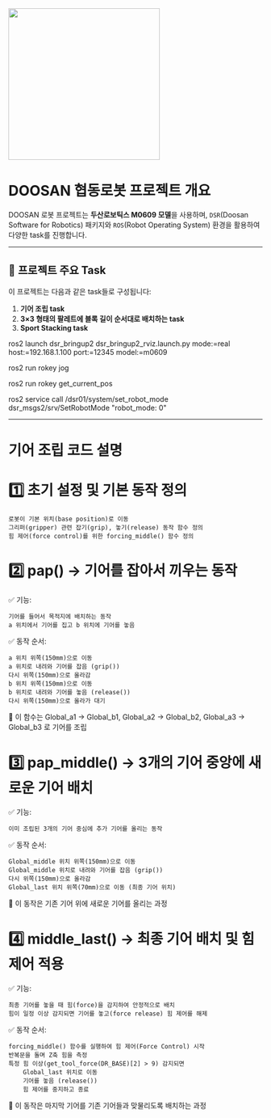 <img src="https://github.com/user-attachments/assets/bc8154a5-77aa-4bbb-8796-d6f29ee5c2d6" width="300">

# DOOSAN 협동로봇 프로젝트 개요

DOOSAN 로봇 프로젝트는 **두산로보틱스 M0609 모델**을 사용하며, `DSR`(Doosan Software for Robotics) 패키지와 `ROS`(Robot Operating System) 환경을 활용하여 다양한 task를 진행합니다.  

---

## 📌 프로젝트 주요 Task

이 프로젝트는 다음과 같은 task들로 구성됩니다:
1. **기어 조립 task**
2. **3×3 형태의 팔레트에 블록 길이 순서대로 배치하는 task**
3. **Sport Stacking task**


ros2 launch dsr_bringup2 dsr_bringup2_rviz.launch.py mode:=real host:=192.168.1.100 port:=12345 model:=m0609


ros2 run rokey jog

ros2 run rokey get_current_pos

ros2 service call /dsr01/system/set_robot_mode dsr_msgs2/srv/SetRobotMode "robot_mode: 0"

---

# 기어 조립 코드 설명

# 1️⃣ 초기 설정 및 기본 동작 정의

    로봇이 기본 위치(base position)로 이동
    그리퍼(gripper) 관련 잡기(grip), 놓기(release) 동작 함수 정의
    힘 제어(force control)를 위한 forcing_middle() 함수 정의

# 2️⃣ pap() → 기어를 잡아서 끼우는 동작

✅ 기능:

    기어를 들어서 목적지에 배치하는 동작
    a 위치에서 기어를 집고 b 위치에 기어를 놓음

✅ 동작 순서:

    a 위치 위쪽(150mm)으로 이동
    a 위치로 내려와 기어를 잡음 (grip())
    다시 위쪽(150mm)으로 올라감
    b 위치 위쪽(150mm)으로 이동
    b 위치로 내려와 기어를 놓음 (release())
    다시 위쪽(150mm)으로 올라가 대기

📌 이 함수는 Global_a1 → Global_b1, Global_a2 → Global_b2, Global_a3 → Global_b3 로 기어를 조립
# 3️⃣ pap_middle() → 3개의 기어 중앙에 새로운 기어 배치

✅ 기능:

    이미 조립된 3개의 기어 중심에 추가 기어를 올리는 동작

✅ 동작 순서:

    Global_middle 위치 위쪽(150mm)으로 이동
    Global_middle 위치로 내려와 기어를 잡음 (grip())
    다시 위쪽(150mm)으로 올라감
    Global_last 위치 위쪽(70mm)으로 이동 (최종 기어 위치)

📌 이 동작은 기존 기어 위에 새로운 기어를 올리는 과정

# 4️⃣ middle_last() → 최종 기어 배치 및 힘 제어 적용

✅ 기능:

    최종 기어를 놓을 때 힘(force)을 감지하여 안정적으로 배치
    힘이 일정 이상 감지되면 기어를 놓고(force release) 힘 제어를 해제

✅ 동작 순서:

    forcing_middle() 함수를 실행하여 힘 제어(Force Control) 시작
    반복문을 돌며 Z축 힘을 측정
    특정 힘 이상(get_tool_force(DR_BASE)[2] > 9) 감지되면
        Global_last 위치로 이동
        기어를 놓음 (release())
        힘 제어를 중지하고 종료

📌 이 동작은 마지막 기어를 기존 기어들과 맞물리도록 배치하는 과정




